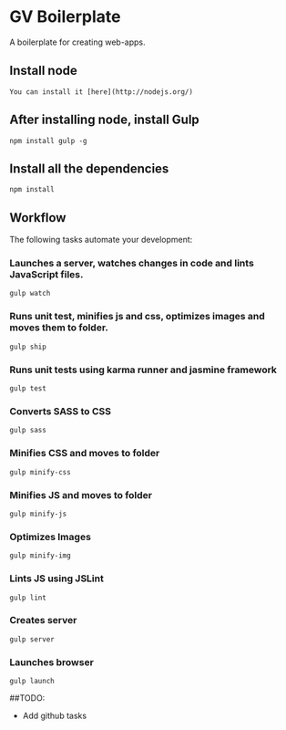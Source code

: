 GV Boilerplate
===
A boilerplate for creating web-apps.

## Install node

	You can install it [here](http://nodejs.org/)

## After installing node, install Gulp

	npm install gulp -g

## Install all the dependencies

	npm install


## Workflow

The following tasks automate your development:

### Launches a server, watches changes in code and lints JavaScript files.

	gulp watch

### Runs unit test, minifies js and css, optimizes images and moves them to <dest> folder. 

	gulp ship

### Runs unit tests using karma runner and jasmine framework

	gulp test

### Converts SASS to CSS

	gulp sass

### Minifies CSS and moves to <dest> folder

	gulp minify-css

### Minifies JS and moves to <dest> folder
	
	gulp minify-js

### Optimizes Images

	gulp minify-img

### Lints JS using JSLint

	gulp lint

### Creates server

	gulp server

### Launches browser

	gulp launch

##TODO:

* Add github tasks